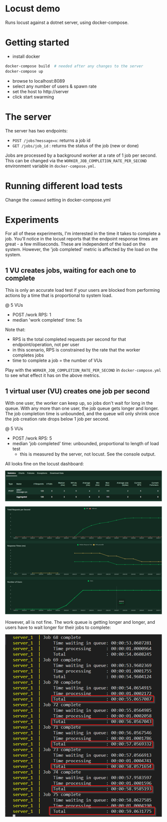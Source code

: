 # Locust demo

Runs locust against a dotnet server, using docker-compose.


# Getting started

- install docker

```sh
docker-compose build  # needed after any changes to the server
docker-compose up
```

- browse to localhost:8089
- select any number of users & spawn rate
- set the host to http://server
- click start swarming


# The server

The server has two endpoints:

- `POST /jobs?message=x`: returns a job id
- `GET /jobs/job_id`    : returns the status of the job (new or done)

Jobs are processed by a background worker at a rate of 1 job per second. This
can be changed via the `WORKER_JOB_COMPLETION_RATE_PER_SECOND` environment
variable in `docker-compose.yml`.


# Running different load tests

Change the `command` setting in docker-compose.yml


# Experiments

For all of these experiments, I'm interested in the time it takes to complete a
job. You'll notice in the locust reports that the endpoint response times are
great - a few milliseconds. These are independent of the load on the system.
However, the 'job completed' metric is affected by the load on the system.


## 1 VU creates jobs, waiting for each one to complete
This is only an accurate load test if your users are blocked from performing
actions by a time that is proportional to system load.

@ 5 VUs
- POST /work RPS: 1
- median 'work completed' time: 5s

Note that:
- RPS is the total completed requests per second for that endpoint/operation,
  not per user
- in this scenario, RPS is constrained by the rate that the worker completes
  jobs
- time to complete a job = the number of VUs

Play with the `WORKER_JOB_COMPLETION_RATE_PER_SECOND` in `docker-compose.yml`
to see what effect it has on the above metrics.


## 1 virtual user (VU) creates one job per second
With one user, the worker can keep up, so jobs don't wait for long in the queue.
With any more than one user, the job queue gets longer and longer. The job
completion time is unbounded, and the queue will only shrink once the job
creation rate drops below 1 job per second.

@ 5 VUs
- POST /work RPS: 5
- median 'job completed' time: unbounded, proportional to length of load test
    - this is measured by the server, not locust. See the console output.

All looks fine on the locust dashboard:

![](img/5rps_stats.png)

![](img/5rps_charts.png)

However, all is not fine. The work queue is getting longer and longer, and users
have to wait longer for their jobs to complete:

![](img/5rps_queue_backup.png)
